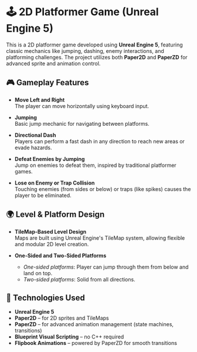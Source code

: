 # 🕹️ 2D Platformer Game (Unreal Engine 5)

This is a 2D platformer game developed using **Unreal Engine 5**, featuring classic mechanics like jumping, dashing, enemy interactions, and platforming challenges. The project utilizes both **Paper2D** and **PaperZD** for advanced sprite and animation control.

## 🎮 Gameplay Features

- **Move Left and Right**  
  The player can move horizontally using keyboard input.

- **Jumping**  
  Basic jump mechanic for navigating between platforms.

- **Directional Dash**  
  Players can perform a fast dash in any direction to reach new areas or evade hazards.

- **Defeat Enemies by Jumping**  
  Jump on enemies to defeat them, inspired by traditional platformer games.

- **Lose on Enemy or Trap Collision**  
  Touching enemies (from sides or below) or traps (like spikes) causes the player to be eliminated.

## 🌍 Level & Platform Design

- **TileMap-Based Level Design**  
  Maps are built using Unreal Engine's TileMap system, allowing flexible and modular 2D level creation.

- **One-Sided and Two-Sided Platforms**  
  - *One-sided platforms*: Player can jump through them from below and land on top.  
  - *Two-sided platforms*: Solid from all directions.

## 🧰 Technologies Used

- **Unreal Engine 5**
- **Paper2D** – for 2D sprites and TileMaps  
- **PaperZD** – for advanced animation management (state machines, transitions)  
- **Blueprint Visual Scripting** – no C++ required  
- **Flipbook Animations** – powered by PaperZD for smooth transitions

